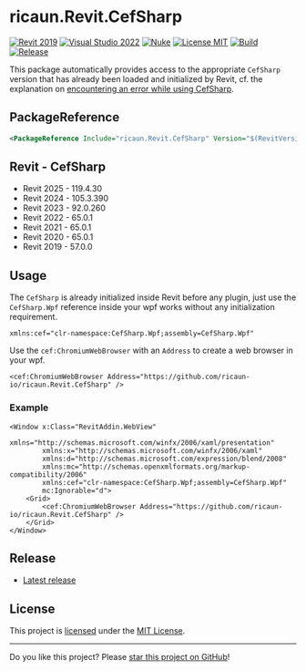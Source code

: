 # ricaun.Revit.CefSharp

[![Revit 2019](https://img.shields.io/badge/Revit-2019+-blue.svg)](https://github.com/ricaun-io/ricaun.Revit.CefSharp)
[![Visual Studio 2022](https://img.shields.io/badge/Visual%20Studio-2022-blue)](https://github.com/ricaun-io/ricaun.Revit.CefSharp)
[![Nuke](https://img.shields.io/badge/Nuke-Build-blue)](https://nuke.build/)
[![License MIT](https://img.shields.io/badge/License-MIT-blue.svg)](LICENSE)
[![Build](https://github.com/ricaun-io/ricaun.Revit.CefSharp/actions/workflows/Build.yml/badge.svg)](https://github.com/ricaun-io/ricaun.Revit.CefSharp/actions)
[![Release](https://img.shields.io/nuget/v/ricaun.Revit.CefSharp?logo=nuget&label=release&color=blue)](https://www.nuget.org/packages/ricaun.Revit.CefSharp)

This package automatically provides access to the appropriate `CefSharp` version that has already been loaded and initialized by Revit, cf. the explanation 
on [encountering an error while using CefSharp](https://forums.autodesk.com/t5/revit-api-forum/encountered-an-error-while-using-cefsharp/m-p/12209481#M73837).

## PackageReference
```xml
<PackageReference Include="ricaun.Revit.CefSharp" Version="$(RevitVersion).*" IncludeAssets="build; compile" PrivateAssets="All" />
```

## Revit - CefSharp
* Revit 2025 - 119.4.30
* Revit 2024 - 105.3.390
* Revit 2023 - 92.0.260
* Revit 2022 - 65.0.1
* Revit 2021 - 65.0.1
* Revit 2020 - 65.0.1
* Revit 2019 - 57.0.0

## Usage

The `CefSharp` is already initialized inside Revit before any plugin, just use the `CefSharp.Wpf` reference inside your wpf works without any initialization requirement.

```xaml
xmlns:cef="clr-namespace:CefSharp.Wpf;assembly=CefSharp.Wpf"
```

Use the `cef:ChromiumWebBrowser` with an `Address` to create a web browser in your wpf.

```xaml
<cef:ChromiumWebBrowser Address="https://github.com/ricaun-io/ricaun.Revit.CefSharp" />
```

### Example

```xaml
<Window x:Class="RevitAddin.WebView"
        xmlns="http://schemas.microsoft.com/winfx/2006/xaml/presentation"
        xmlns:x="http://schemas.microsoft.com/winfx/2006/xaml"
        xmlns:d="http://schemas.microsoft.com/expression/blend/2008"
        xmlns:mc="http://schemas.openxmlformats.org/markup-compatibility/2006"
        xmlns:cef="clr-namespace:CefSharp.Wpf;assembly=CefSharp.Wpf"
        mc:Ignorable="d">
    <Grid>
        <cef:ChromiumWebBrowser Address="https://github.com/ricaun-io/ricaun.Revit.CefSharp" />
    </Grid>
</Window>
```

## Release

* [Latest release](https://github.com/ricaun-io/ricaun.Revit.CefSharp/releases/latest)

## License

This project is [licensed](LICENSE) under the [MIT License](https://en.wikipedia.org/wiki/MIT_License).

---

Do you like this project? Please [star this project on GitHub](https://github.com/ricaun-io/ricaun.Revit.CefSharp/stargazers)!
